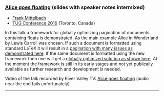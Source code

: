 

### <a href="{{site.baseurl}}/publications/2016-07-FMi-TUG-alice-goes-floating-slides-with-notes.pdf" target="_blank" onclick="vgwPixelCall('2670672cff324b98bafa9be09e193fff');">Alice goes floating</a> (slides with speaker notes intermixed)

+ [Frank Mittelbach]({{site.baseurl}}/about/team/#frank-mittelbach)
+ [TUG Conference 2016](http://tug.org/tug2016/) (Toronto, Canada)

In this talk a framework for globally optimizing pagination of
documents containing floats is demonstrated. As the main example Alice
in Wonderland by Lewis Carroll was chosen. If such a document is
formatted using standard LaTeX it will result in a 
<a href="{{site.baseurl}}/publications/2016-07-FMi-TUG-alice-goes-floating-phase0-stdlatex.pdf" target="_blank" onclick="vgwPixelCall('2670672cff324b98bafa9be09e193fff');">pagination with many issues as demonstrated here</a>.
If the same document is formatted using the new framework then one will
get a
<a href="{{site.baseurl}}/publications/2016-07-FMi-TUG-alice-goes-floating-phase4-strict-texflex.pdf" target="_blank" onclick="vgwPixelCall('2670672cff324b98bafa9be09e193fff');">globally optimized solution as shown here</a>.
At the moment the framework is still in its early stages and not yet
publically available as further research and development is needed.

Video of the talk recorded by River Valley TV:  <a href="http://zeeba.tv/media/conferences/tug-2016/0102-Frank-Mittelbach/" target="_blank"  onclick="vgwPixelCall('2670672cff324b98bafa9be09e193fff');">Alice
       goes floating</a> (audio near the end fails unfortunately)


***
